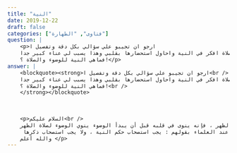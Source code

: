 ```yaml
---
title: "النية"
date: 2019-12-22
draft: false
categories: ["فتاوى", "الطهارة"]
question: |
    <p>ارجو ان تجيبو علي سؤالي بكل دقة وتفصيل ا
    انا اقف كثيرا قبل الوضوء او الصلاة افكر في النية واحاول استحضارها بقلبي وهذا يسبب لي عناء كبير جدا
    فماهي النية للوضوء والصلاة ؟!</p>
answer: |
    <blockquote><strong>ارجو ان تجيبو علي سؤالي بكل دقة وتفصيل ا<br />
    انا اقف كثيرا قبل الوضوء او الصلاة افكر في النية واحاول استحضارها بقلبي وهذا يسبب لي عناء كبير جدا<br />
    فماهي النية للوضوء والصلاة ؟!<br />
    </strong></blockquote>
    
    
    
    <p>السلام عليكم<br />
    النية أمرها سهل وإنما يدخل الشيطان على المسلم في النية ليوسوس له في نية الوضوء والصلاة فإذا سايره المكلف في هذه الوسوسة صارت النية عليه شاقة والعبادة عليه شاقة ، فيجب على المكلف أن لا يفتح على نفسه هذا الباب ، فالنية هي عزم القلب على فعل العبادة المعينة ، فمثلا : إذا أراد المكلف الوضوء لصلاة الظهر ، فإنه ينوى في قلبه قبل أن يبدأ الوضوء ينوي الوضوء لصلاة الظهر.<br />
     واعلم أن قصد المكلف وعزمه على الوضوء هو نية ، كذلك بقية العبادات ، فإذا شرع في الوضوء مع هذا العزم والقصد أعني النية ثم ذهل عنها وهو يتوضأ فإنه لا يضره ذلك ، لأنها تسمى نية حكمية ، فهو لم يعزم على بطلانها وقطعها ، وإنما نوى وشرع فيما نوى ثم ذهل عن هذه النية فإن حكمها باق وتسمى نية حكمية ، وهذا في جميع العبادات التي تشترط لها النية ، وهذا يعرف عند العلماء بقولهم : يجب استصحاب حكم النية ، ولا يجب استصحاب ذكرها .<br />
    والله أعلم </p>
---
```


